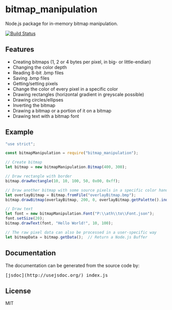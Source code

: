 # bitmap_manipulation

Node.js package for in-memory bitmap manipulation.

[![Build Status](https://travis-ci.org/vonderheide/mono-bitmap.svg?branch=master)](https://travis-ci.org/vonderheide/mono-bitmap)

## Features

* Creating bitmaps (1, 2 or 4 bytes per pixel, in big- or little-endian)
* Changing the color depth
* Reading 8-bit .bmp files
* Saving .bmp files
* Getting/setting pixels
* Change the color of every pixel in a specific color
* Drawing rectangles (horizontal gradient in greyscale possible)
* Drawing circles/ellipses
* Inverting the bitmap
* Drawing a bitmap or a portion of it on a bitmap
* Drawing text with a bitmap font

## Example

```javascript
"use strict";

const bitmapManipulation = require("bitmap_manipulation");

// Create bitmap
let bitmap = new bitmapManipulation.Bitmap(400, 300);

// Draw rectangle with border
bitmap.drawRectangle(10, 10, 100, 50, 0x00, 0xff);

// Draw another bitmap with some source pixels in a specific color handled as transparent
let overlayBitmap = Bitmap.fromFile("overlayBitmap.bmp");
bitmap.drawBitmap(overlayBitmap, 200, 0, overlayBitmap.getPalette().indexOf(0xff00ff/*magenta*/));

// Draw text
let font = new bitmapManipulation.Font("P:\\ath\\to\\Font.json");
font.setSize(20);
bitmap.drawText(font, "Hello World!", 10, 100);

// The raw pixel data can also be processed in a user-specific way
let bitmapData = bitmap.getData();  // Return a Node.js Buffer
```

## Documentation

The documentation can be generated from the source code by:

<pre>
[jsdoc](http://usejsdoc.org/) index.js
</pre>

## License

MIT
